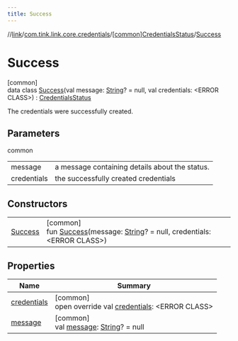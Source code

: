 ```yaml
---
title: Success
---
```

//[link](../../../../index.html)/[com.tink.link.core.credentials](../../index.html)/[[common]CredentialsStatus](../index.html)/[Success](index.html)



# Success



[common]\
data class [Success](index.html)(val message: [String](https://kotlinlang.org/api/latest/jvm/stdlib/kotlin/-string/index.html)? = null, val credentials: &lt;ERROR CLASS&gt;) : [CredentialsStatus](../index.html)

The credentials were successfully created.



## Parameters


common

| | |
|---|---|
| message | a message containing details about the status. |
| credentials | the successfully created credentials |



## Constructors


| | |
|---|---|
| [Success](-success.html) | [common]<br>fun [Success](-success.html)(message: [String](https://kotlinlang.org/api/latest/jvm/stdlib/kotlin/-string/index.html)? = null, credentials: &lt;ERROR CLASS&gt;) |


## Properties


| Name | Summary |
|---|---|
| [credentials](credentials.html) | [common]<br>open override val [credentials](credentials.html): &lt;ERROR CLASS&gt; |
| [message](message.html) | [common]<br>val [message](message.html): [String](https://kotlinlang.org/api/latest/jvm/stdlib/kotlin/-string/index.html)? = null |

